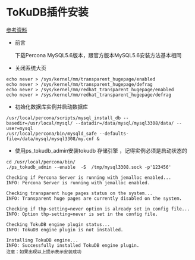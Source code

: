 # ToKuDB插件安装


[参考资料](https://www.percona.com/doc/percona-server/5.6/tokudb/tokudb_installation.html)

- 前言

	下载Percona MySQL5.6版本，跟官方版本MySQL5.6安装方法基本相同


- 关闭系统大页
```
echo never > /sys/kernel/mm/transparent_hugepage/enabled
echo never > /sys/kernel/mm/transparent_hugepage/defrag
echo never > /sys/kernel/mm/redhat_transparent_hugepage/enabled
echo never > /sys/kernel/mm/redhat_transparent_hugepage/defrag
```


- 初始化数据库实例并启动数据库

```
/usr/local/percona/scripts/mysql_install_db --basedir=/usr/local/mysql/ --datadir=/data/mysql/mysql3308/data/ --user=mysql 
/usr/local/percona/bin/mysqld_safe --defaults-file=/data/mysql/mysql3308/my.cnf &
```


-  使用ps_tokudb_admin安装tokudb 存储引擎 ，记得实例必须是启动状态的

```
cd /usr/local/percona/bin/
./ps_tokudb_admin --enable  -S  /tmp/mysql3308.sock -p'123456'

Checking if Percona Server is running with jemalloc enabled...
INFO: Percona Server is running with jemalloc enabled.

Checking transparent huge pages status on the system...
INFO: Transparent huge pages are currently disabled on the system.

Checking if thp-setting=never option is already set in config file...
INFO: Option thp-setting=never is set in the config file.

Checking TokuDB engine plugin status...
INFO: TokuDB engine plugin is not installed.

Installing TokuDB engine...
INFO: Successfully installed TokuDB engine plugin.
注意：如果出现以上提示表示安装成功
```

